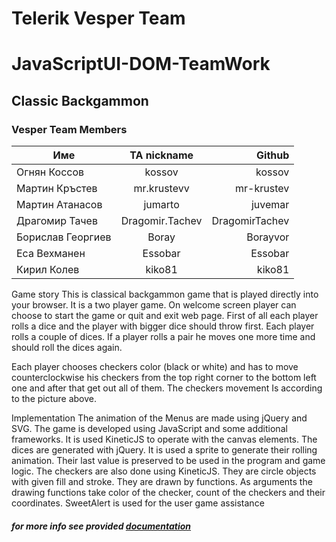 # Telerik Vesper Team

# JavaScriptUI-DOM-TeamWork

## Classic Backgammon

### Vesper Team Members

| Име      | TA  nickname       | Github  |
| ------------- |:-------------:| -----:|
| Огнян Коссов  | kossov | kossov |
| Мартин Кръстев    | mr.krustevv      |   mr-krustev |
| Мартин Атанасов | jumarto     |    juvemar |
| Драгомир Тачев | Dragomir.Tachev     |    DragomirTachev |
| Борислав Георгиев | Boray      |    Borayvor |
| Еса Вехманен | Essobar      |    Essobar |
| Кирил Колев | kiko81      |    kiko81  |

Game story
This is classical backgammon game that is played directly into your browser. It is a two player game. On welcome screen player can choose to start the game or quit and exit web page. 
First of all each player rolls a dice and the player with bigger dice should throw first. Each player rolls a couple of dices. If a player rolls a pair he moves one more time and should roll the dices again.
 
 Each player chooses checkers color (black or white) and has to move counterclockwise his checkers from the top right corner to the bottom left one and after that get out all of them. The checkers movement Is according to the picture above.





	



Implementation
The animation of the Menus are made using jQuery and SVG.
The game is developed using JavaScript and some additional frameworks.
 It is used KineticJS to operate with the canvas elements.
The dices are generated with jQuery. It is used a sprite to generate their rolling animation. Their last value is preserved to be used in the program and game logic.
The checkers are also done using KineticJS. They are circle objects with given fill and stroke. They are drawn by functions. As arguments the drawing functions take color of the checker, count of the checkers and their coordinates.
SweetAlert is used for the user game assistance


##### for more info see provided [documentation](https://github.com/Vesper-Team/JavaScriptUI-DOM-TeamWork/blob/master/JavaScriptUI-DOM-TeamWork-Kinetic/Documentation.docx)


